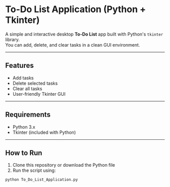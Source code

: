 #  To-Do List Application (Python + Tkinter)

A simple and interactive desktop **To-Do List** app built with Python's `tkinter` library.  
You can add, delete, and clear tasks in a clean GUI environment.

---

##  Features

-  Add tasks
-  Delete selected tasks
-  Clear all tasks
- User-friendly Tkinter GUI

---

##  Requirements

- Python 3.x  
- Tkinter (included with Python)

---

##  How to Run

1. Clone this repository or download the Python file
2. Run the script using:

```bash
python To_Do_List_Application.py
